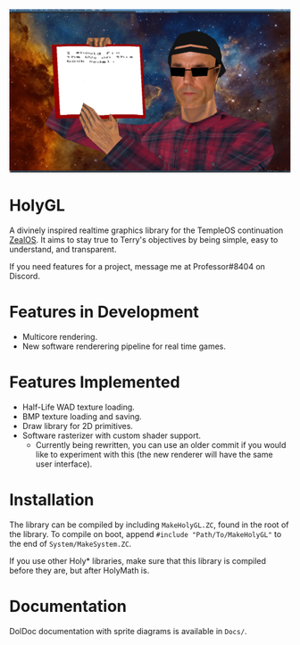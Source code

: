 <img src="Screenshots/ModelRenderScreenshot.PNG" alt="Screenshot of render"/>

# HolyGL
A divinely inspired realtime graphics library for the TempleOS continuation
[ZealOS](https://github.com/Zeal-Operating-System/ZealOS/). It aims to stay
true to Terry's objectives by being simple, easy to understand, and
transparent.

If you need features for a project, message me at Professor#8404 on Discord.

# Features in Development
* Multicore rendering.
* New software renderering pipeline for real time games.

# Features Implemented
* Half-Life WAD texture loading.
* BMP texture loading and saving.
* Draw library for 2D primitives.
* Software rasterizer with custom shader support.
    * Currently being rewritten, you can use an older commit if you would
    like to experiment with this (the new renderer will have the same user
    interface).

# Installation
The library can be compiled by including `MakeHolyGL.ZC`, found in the root
of the library. To compile on boot, append `#include "Path/To/MakeHolyGL"`
to the end of `System/MakeSystem.ZC`.

If you use other Holy* libraries, make sure that this library is compiled
before they are, but after HolyMath is.

# Documentation
DolDoc documentation with sprite diagrams is available in `Docs/`.
